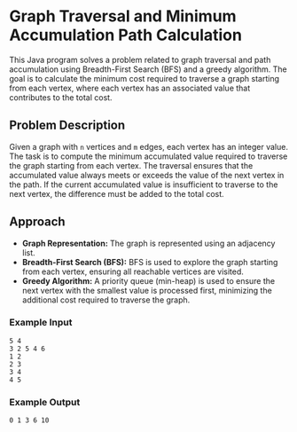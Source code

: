 # Graph Traversal and Minimum Accumulation Path Calculation

This Java program solves a problem related to graph traversal and path accumulation using Breadth-First Search (BFS) and a greedy algorithm. The goal is to calculate the minimum cost required to traverse a graph starting from each vertex, where each vertex has an associated value that contributes to the total cost.

## Problem Description

Given a graph with `n` vertices and `m` edges, each vertex has an integer value. The task is to compute the minimum accumulated value required to traverse the graph starting from each vertex. The traversal ensures that the accumulated value always meets or exceeds the value of the next vertex in the path. If the current accumulated value is insufficient to traverse to the next vertex, the difference must be added to the total cost.

## Approach

- **Graph Representation:** The graph is represented using an adjacency list.
- **Breadth-First Search (BFS):** BFS is used to explore the graph starting from each vertex, ensuring all reachable vertices are visited.
- **Greedy Algorithm:** A priority queue (min-heap) is used to ensure the next vertex with the smallest value is processed first, minimizing the additional cost required to traverse the graph.

### Example Input

```
5 4
3 2 5 4 6
1 2
2 3
3 4
4 5
```

### Example Output

```
0 1 3 6 10
```


